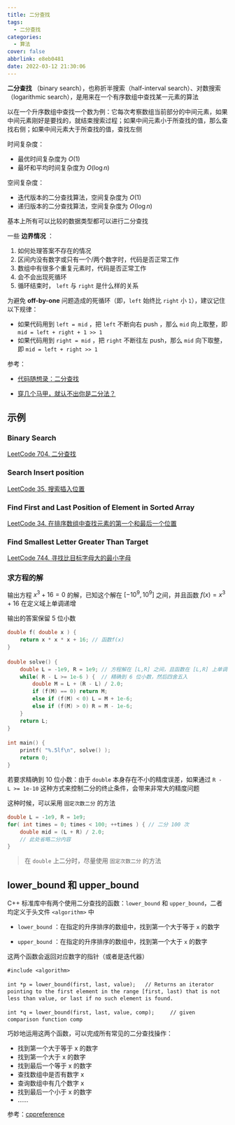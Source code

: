 ```yaml
---
title: 二分查找
tags:
  - 二分查找
categories:
  - 算法
cover: false
abbrlink: e8eb0481
date: 2022-03-12 21:30:06
---
```


**二分查找** （binary search），也称折半搜索（half-interval search）、对数搜索（logarithmic search），是用来在一个有序数组中查找某一元素的算法

以在一个升序数组中查找一个数为例：它每次考察数组当前部分的中间元素，如果中间元素刚好是要找的，就结束搜索过程；如果中间元素小于所查找的值，那么查找右侧；如果中间元素大于所查找的值，查找左侧

时间复杂度：
 - 最优时间复杂度为 $O(1)$
 - 最坏和平均时间复杂度为 $O(\log{n})$

空间复杂度：
 - 迭代版本的二分查找算法，空间复杂度为 $O(1)$
 - 递归版本的二分查找算法，空间复杂度为 $O(\log{n})$

基本上所有可以比较的数据类型都可以进行二分查找

一些 **边界情况** ：
1. 如何处理答案不存在的情况
2. 区间内没有数字或只有一个/两个数字时，代码是否正常工作
3. 数组中有很多个重复元素时，代码是否正常工作
4. 会不会出现死循环
5. 循环结束时， `left` 与 `right` 是什么样的关系


为避免 **off-by-one** 问题造成的死循环（即，`left` 始终比 `right` 小 `1`），建议记住以下规律：
 - 如果代码用到 `left = mid` ，把 `left` 不断向右 push ，那么 `mid` 向上取整，即 `mid = left + right + 1 >> 1`
 - 如果代码用到 `right = mid` ，把 `right` 不断往左 push，那么 `mid` 向下取整，即 `mid = left + right >> 1`


参考：
 - [代码随想录：二分查找](https://www.programmercarl.com/0704.%E4%BA%8C%E5%88%86%E6%9F%A5%E6%89%BE.html#%E6%80%9D%E8%B7%AF)

 - [穿几个马甲，就认不出你是二分法？](https://mp.weixin.qq.com/s/1ExIav9uK4bvVnnf4t0H2Q)


## 示例

### Binary Search
[LeetCode 704. 二分查找](https://jiankychen.github.io/2022/03/16/leetcode704-er-fen-cha-zhao/)

### Search Insert position
[LeetCode 35. 搜索插入位置](https://jiankychen.github.io/2022/03/12/leetcode35-sou-suo-cha-ru-wei-zhi/)

### Find First and Last Position of Element in Sorted Array
[LeetCode 34. 在排序数组中查找元素的第一个和最后一个位置](https://jiankychen.github.io/2022/04/19/leetcode34-zai-pai-xu-shu-zu-zhong-cha-zhao-yuan-su-de-di-yi-ge-he-zui-hou-yi-ge-wei-zhi/)

### Find Smallest Letter Greater Than Target
[LeetCode 744. 寻找比目标字母大的最小字母](https://jiankychen.github.io/2022/04/19/leetcode744-xun-zhao-bi-mu-biao-zi-mu-da-de-zui-xiao-zi-mu/)

### 求方程的解
输出方程 $x^3 + 16 = 0$ 的解，已知这个解在 $[-10^9,10^9]$ 之间，并且函数 $f(x) = x^3 + 16$ 在定义域上单调递增

输出的答案保留 5 位小数

```cpp
double f( double x ) {
    return x * x * x + 16; // 函数f(x)
}

double solve() {
    double L = -1e9, R = 1e9; // 方程解在 [L,R] 之间，且函数在 [L,R] 上单调增
    while( R - L >= 1e-6 ) {  // 精确到 6 位小数，然后四舍五入
        double M = L + (R - L) / 2.0;
        if (f(M) == 0) return M;
        else if (f(M) < 0) L = M + 1e-6;
        else if (f(M) > 0) R = M - 1e-6;
    }
    return L;
}

int main() {
    printf( "%.5lf\n", solve() );
    return 0;
}
```

若要求精确到 10 位小数：由于 `double` 本身存在不小的精度误差，如果通过 `R - L >= 1e-10` 这种方式来控制二分的终止条件，会带来非常大的精度问题

这种时候，可以采用 `固定次数二分` 的方法
```cpp
double L = -1e9, R = 1e9;
for( int times = 0; times < 100; ++times ) { // 二分 100 次
    double mid = (L + R) / 2.0;
    // 此处省略二分内容
}
```

> 在 `double` 上二分时，尽量使用 `固定次数二分` 的方法


[^_^]:

    Reference:

    ![](二分查找/1.png)

    **Framework 1: 寻找满足条件的最左边的元素**
    ```cpp
    while (l < r) {
        int mid = l + r >> 1;
        if (mid 满足条件)
            r = mid;
        else 
            l = mid + 1；
    }
    ```

    **Framework 2: 寻找满足条件的最右边的元素**
    ```cpp
    while (l < r) {
        int mid = l + r + 1 >> 1;
        if (mid 满足条件) 
            l = mid;
        else 
            r = mid - 1；
    }
    ```

    [Kavin：34-查找元素/35-搜索插入位置](https://kavinwkp.github.io/2021/06/02/LeetCode-34-%E5%9C%A8%E6%8E%92%E5%BA%8F%E6%95%B0%E7%BB%84%E4%B8%AD%E6%9F%A5%E6%89%BE%E5%85%83%E7%B4%A0/)



## lower_bound 和 upper_bound
C++ 标准库中有两个使用二分查找的函数：`lower_bound` 和 `upper_bound`，二者均定义于头文件 `<algorithm>` 中

 - `lower_bound` ：在指定的升序排序的数组中，找到第一个大于等于 `x` 的数字

 - `upper_bound` ：在指定的升序排序的数组中，找到第一个大于 `x` 的数字

这两个函数会返回对应数字的指针（或者是迭代器）

    #include <algorithm>

    int *p = lower_bound(first, last, value);   // Returns an iterator pointing to the first element in the range [first, last) that is not less than value, or last if no such element is found.

    int *q = lower_bound(first, last, value, comp);     // given comparison function comp

巧妙地运用这两个函数，可以完成所有常见的二分查找操作：
 - 找到第一个大于等于 x 的数字
 - 找到第一个大于 x 的数字
 - 找到最后一个等于 x 的数字
 - 查找数组中是否有数字 x
 - 查询数组中有几个数字 x
 - 找到最后一个小于 x 的数字
 - ……

参考：[cppreference](https://en.cppreference.com/w/cpp/algorithm/lower_bound)